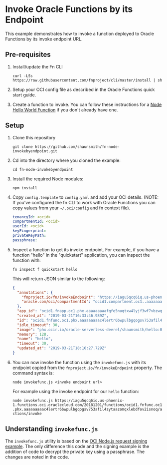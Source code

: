 # Invoke Oracle Functions by its Endpoint

This example demonstrates how to invoke a function deployed to Oracle Functions
by its invoke endpoint URL.

## Pre-requisites

1. Install/update the Fn CLI

   `curl -LSs https://raw.githubusercontent.com/fnproject/cli/master/install |
   sh`

2. Setup your OCI config file as described in the Oracle Functions quick start guide.

3. Create a function to invoke.  You can follow these instructions for a [Node
   Hello World
   Function](https://github.com/abhirockzz/oracle-functions-hello-worlds/blob/master/node-hello-world.md)
   if you don't already have one.

## Setup

1. Clone this repository

   `git clone https://github.com/shaunsmith/fn-node-invokebyendpoint.git`

2. Cd into the directory where you cloned the example:

   `cd fn-node-invokebyendpoint`

3. Install the required Node modules:

    `npm install`

4. Copy `config.template` to `config.yaml` and add your OCI details.  (NOTE: If
   you've configured the fn CLI to work with Oracle Functions you can copy
   values from your `~/.oci/config` and fn context file).

    ```yaml
    tenancyId: <ocid>
    compartmentId: <ocid>
    userId: <ocid>
    keyFingerprint:
    privateKeyPath:
    passphrase:
    ```

5. Inspect a function to get its invoke endpoint.  For example, if you have a
   function "hello" in the "quickstart" application, you can inspect the function
   with:

    `fn inspect f quickstart hello`

   This will return JSON similar to the following:

   ```json
   {
     "annotations": {
       "fnproject.io/fn/invokeEndpoint": "https://iagu5qcq6iq.us-phoenix-1.functions.oci.oraclecloud.com/20181201/functions/ocid1.fnfunc.oc1.phx.aaaaaaaaac4lertr6bwpulbgqogsv753afil4zytaazomqxlebdfov2isnoq/actions/invoke",
       "oracle.com/oci/compartmentId": "ocid1.compartment.oc1..aaaaaaaaokbzj2jn3hf5kwdwqoxl2dq7u54p3tsmxrjd7s3uu7x23tkegiua"
     },
     "app_id": "ocid1.fnapp.oc1.phx.aaaaaaaaafqfe5nuqtxw4lyjf3wf7vbzwqzmcll3pf3bztcwviagu5qcq6iq",
     "created_at": "2019-03-21T16:33:46.989Z",
     "id": "ocid1.fnfunc.oc1.phx.aaaaaaaaac4lertr6bwpulbgqogsv753afil4zytaazomqxlebdfov2isnoq",
     "idle_timeout": 30,
     "image": "phx.ocir.io/oracle-serverless-devrel/shaunsmith/hello:0.0.9",
     "memory": 128,
     "name": "hello",
     "timeout": 30,
     "updated_at": "2019-03-21T18:16:27.729Z"
   }
   ```

6. You can now invoke the function using the `invokefunc.js` with its endpoint
   copied from the `fnproject.io/fn/invokeEndpoint` property.  The command syntax is:

   `node invokefunc.js <invoke endpoint url>`

   For example using the invoke endpoint for our `hello` function:

   `node invokefunc.js https://iagu5qcq6iq.us-phoenix-1.functions.oci.oraclecloud.com/20181201/functions/ocid1.fnfunc.oc1.phx.aaaaaaaaac4lertr6bwpulbgqogsv753afil4zytaazomqxlebdfov2isnoq/actions/invoke`

## Understanding `invokefunc.js`

The `invokefunc.js` utility is based on the [OCI Node.js request signing
example](https://docs.cloud.oracle.com/iaas/Content/API/Concepts/signingrequests.htm#NodeJS).
The only difference this code and the signing example is the addition of code to
decrypt the private key using a passphrase.  The changes are noted in the code.
